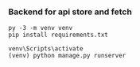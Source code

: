 ### Backend for api store and fetch

```
py -3 -m venv venv
pip install requirements.txt 

venv\Scripts\activate
(venv) python manage.py runserver
```